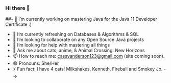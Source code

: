 ### Hi there 👋

##- 🔭 I’m currently working on mastering Java for the Java 11 Developer Certificate :) 
- 🌱 I’m currently refreshing on Databases & Algorithms & SQL  
- 👯 I’m looking to collaborate on any Open Source Java projects
- 🤔 I’m looking for help with mastering all things
- 💬 Ask me about cats, anime, & Animal Crossing: New Horizons
- 📫 How to reach me: cassyanderson123@gmail.com (site coming soon). 
- 😄 Pronouns: She/Her
- ⚡ Fun fact: I have 4 cats! Milkshakes, Kenneth, Fireball and Smokey Jo. 
-->
